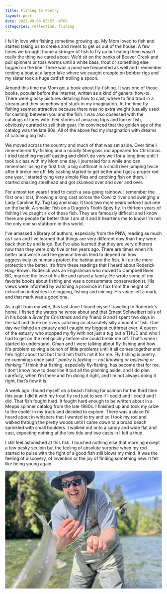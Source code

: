 ```yaml
---
title: Fishing Is Poetry
layout: post
date: 2023-09-04 05:57 -0700
categories: reflection, fishing
---
```


I fell in love with fishing sometime growing up.  My Mom loved to fish and started taking us to creeks and rivers to get us out of the house.  A few times we brought home a stringer of fish to fry up but eating them wasn’t really the thing we cared about.  We’d sit on the banks of Beaver Creek and pull spinners or toss worms until a white bass, trout or something else tugged on the line.  There was a pond we frequented as well and I remember renting a boat at a larger lake where we caught crappie on bobber rigs and my sister took a huge catfish trolling a spoon.  

Around this time my Mom got a book about fly-fishing.  It was one of those books, popular before the internet, written as a kind of general how-to.  There were glossy pictures detailing how to cast, where to find trout in a stream and they somehow got stuck in my imagination.  At the time fly-fishing seemed attractive because there was no extra weight (usually used for casting)  between you and the fish.  I was also obsessed with the catalogs of lures with their stories of amazing trips and lunker fish, obviously curated to sell their gear.  I’m convinced that the golden age of the catalog was the late 80s.  All of the above fed my imagination with dreams of catching big fish.

We moved across the country and much of that was set aside.  Over time I remembered fly-fishing and a noodly fiberglass rod appeared for Christmas.  I tried teaching myself casting and didn’t do very well for a long time until I took a class with my Mom one day.  I journaled for a while and can remember losing my first fish, a big cutthroat in a small river jumping twice after it broke me off.  My casting started to get better and I got a proper rod one year.  I started tying very simple flies and catching fish on them.  I started chasing steelhead and got skunked over and over and over.

For almost ten years I tried to catch a sea-going rainbow.  I remember the first one I lost, throwing a long cast across the Cowlitz river and swinging a Lady Caroline fly.  Tug tug and snap.  It took two more years before I put one on the bank.  A smaller fish on a Dragon’s Tooth Spey fly.  In thirteen years of fishing I’ve caught six of these fish.  They are famously difficult and I know there are people far better than I am at it and it heartens me to know I”m not the only one so stubborn in this world.

I’ve amassed a library of authors, especially from the PNW, reading as much as I can and I’ve learned that things are very different now than they were back then by and large.  But I’ve also learned that they are very different now than they were only five or ten years ago.  There are times when it’s better and worse and the general trends tend to depend on how aggressively us humans protect the habitat and the fish.  All up the more protection the better.  It’s from these readings that I heard about Roderick Haig-Brown.  Roderick was an Englishman who moved to Campbell River BC, married the love of his life and raised a family.  He wrote some of my favorite books about fishing and was a consummate conservationist.  HIs views were informed by watching a province in flux from the height of extraction industries like logging, fishing and mining.  His voice left a mark, and that mark was a good one.

As a gift from my wife, this last June I found myself traveling to Roderick's home.  I fished the waters he wrote about and that Ernest Schweibert tells of in his book a _River for Christmas_ and my friend G and I spent two days in the salt and three on rivers catching an absolutely silly amount of fish.  One day we fished an estuary and I caught my biggest cutthroat ever.  A queen of the estuary who stopped my fly with not just a tug but a THUD and who I had to get on the reel quickly before she could break me off.  That’s when I started to understand.  Gman and I were talking about fly-fishing and how it's problem solving a bunch of little problems until it all comes together and he’s right about that but I told him that’s not it for me.  Fly fishing is poetry.  ee cummings once said *“ poetry is feeling — not knowing or believing or thinking.”*  I think that fishing, especially fly-fishing, has become that for me.  I don’t know how to describe it but all the planning aside, and I do plan carefully, when I’m there and I’m doing it right, and I’m not always doing it right, that’s how it is.

A week ago I found myself on a beach fishing for salmon for the third time this year.  I did it with my trout fly rod just to see if I could and I could and I did.  That fish fought hard.  It fought hard enough to be written about in a Mepps spinner catalog from the late 1980s.  I finished up and took my prize to the cooler in my truck and decided to explore.  There was a place I’d heard about in whispers that I wanted to try and so I took my rod and walked through the pretty woods until I came down to a broad beach sprinkled with small boulders.  I walked out onto a sandy and wide flat and cast, expecting nothing at the low tide and two casts in I felt a thud.

I still feel astonished at this fish.  I touched nothing else that morning except a few pesky sculpin but the feeling of absolute surprise when my rod started to pulse with the fight of a good fish still blows my mind.  It was the feeling of discovery, of invention or the joy of finding something new.  It felt like being young again.  

![flyingfish](/images/flyingfish.jpeg)